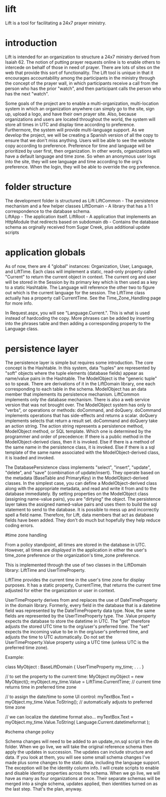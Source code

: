 # lift
Lift is a tool for facilitating a 24x7 prayer ministry.

# introduction 

Lift is intended for an organization to structure a 24x7 ministry derived from Isaiah 62.  The notion of putting prayer requests online is to enable others to intercede on behalf of those in need of prayer.  There are lots of sites on the web that provide this sort of functionality. The Lift tool is unique in that it encourages accountability among the participants in the ministry through the concept of the prayer wall, in which participants receive a call from the person who has the prior "watch", and then participant calls the person who has the next "watch". 

Some goals of the project are to enable a multi-organization, multi-location system in which an organization anywhere can simply go to the site, sign up, upload a logo, and have their own prayer site.  Also, because organizations and users are located throughout the world, the system will store all times in UTC and display time according to preference.  Furthermore, the system will provide multi-language support.  As we develop the project, we will be creating a Spanish version of all the copy to ensure that we don't miss anything.  Users will be able to see the website copy according to preference.  Preference for time and language will be prioritized by user first, then organization.  In other words, organizations will have a default language and time zone.  So when an anonymous user logs into the site, they will see language and time according to the org's preference.  When the login, they will be able to override the org preference.

# folder structure

The development folder is structured as 
Lift 
   LiftCommon      - The persistence mechanism and a few helper classes 
   LiftDomain      - A library that has a 1:1 correspondence to the database schema.   
   LiftApp         - The application itself. 
   LiftRoot        - A application that implements an HttpModule that redirects based on subdomain 
   db              - Contains the database schema as orginally received from Sugar Creek, plus additional update scripts 


# application globals

As of now, there are 4 "global" instances: Organization, User, Language, and LiftTime.  Each class will implement a static, read-only property called "Current" to return the current object in context.  The current org and user will be stored in the Session by its primary key which is then used as a key to a static Hashtable.  The Language will reference the other two to figure out which is the current language for the session.  The LiftTime class actually has a property call CurrentTime. See the Time_Zone_Handling page for more info.

In Request.aspx, you will see "Language.Current.<some property>".  This is what is used instead of hardcoding the copy.  More phrases can be added by inserting into the phrases table and then adding a corresponding property to the Language class.

# persistence layer

The persistence layer is simple but requires some introduction.  The core concept is the Hashtable. In this system, data "tuples" are represented by "soft" objects where the tuple elements (database fields) appear as name/value pairs in the Hashtable.   The ModelObject is the "generic tuple" so to speak.  There are derivations of it in the LiftDomain library, one each corresponding to each table in the schema. 
ModelObject has an data member that implements its persistence mechanism.  LiftCommon implements only the database mechanism.  There is also a web service version that was not brought over. 
The ModelObject system has only to "verbs", or operations or methods:  doCommand, and doQuery.  doCommand implements operations that has side-effects and returns a scalar.  doQuery implements selects that return a result set.  doCommand and doQuery take an action string.  The action string represents a persistence method, ModelObject method, or SQL template.  Which one is determined by the programmer and order of precedence: 
   If there is a public method in the ModelObject-derived class, then it is invoked. 
   Else if there is a method of the same name in the persistence class, it is invoked. 
   Else if there is a sql template of the same name associated with the ModelObject-derived class, it is loaded and invoked. 

The DatabasePersistence class implements "select", "insert", "update", "delete", and "save" (combination of update/insert).  They operate based on the metadata (BaseTable and PrimaryKey) in the ModelObject-derived classes.  In the simplest case, you can define a ModelObject-derived class along with the appropriate metadata, and read and write it from and to the database immediately.  By setting properties on the ModelObject class (assigning name-value pairs), you are "dirtying" the object.  The persistence layer takes the assigned named-value pairs and uses them to build the sql statement to send to the database.  It is possible to mess up and incorrectly spell a field name. Therefore, for Lift, data members that act as database fields have been added.  They don't do much but hopefully they help reduce coding errors.

#time zone handling

From a policy standpoint, all times are stored in the database in UTC.  However, all times are _displayed_ in the application in either the user's time_zone preference or the organization's time_zone preference. 

This is implemented through the use of two classes in the LiftDomain library:  LiftTime and UserTimeProperty.

LiftTime provides the current time in the user's time zone for display purposes.  It has a static property, CurrentTime, that returns the current time adjusted for either the organization or user in context.

UserTimeProperty derives from and replaces the use of DateTimeProperty in the domain library.  Formerly, every field in the database that is a datetime field was represented by the DateTimeProperty data type.  Now, the same fields are represented by the UserTimeProperty type.  The .Value property expects the database to store the datetime in UTC. The "get" therefore adjusts the stored UTC time to the org/user's preferred time.  The "set" expects the incoming value to be in the org/user's preferred time, and adjusts the time to UTC automatically.  Do not set the UserTimeProperty.Value property using a UTC time (unless UTC is the preferred time zone).

Example:

class MyObject : BaseLiftDomain
{
 UserTimeProperty my_time;
 .
 .
 .
}

// to set the property to the current time:
MyObject myObject = new MyObject();
myObject.my_time.Value = LiftTime.CurrentTime;  // current time returns time in preferred time zone


// to assign the date/time to some UI control:
myTextBox.Text = myObject.my_time.Value.ToString(); // automatically adjusts to preferred time zone

// we can localize the datetime format also...
myTextBox.Text = myObject.my_time.Value.ToString( Language.Current.datetimeformat );

#schema change policy

Schema changes will need to be added to an update_nn.sql script in the db folder.  When we go live, we will take the original reference schema then apply the updates in succession. The updates can include structure and data.  If you look at them, you will see some small schema changes I've made plus some changes to the static data, including the language support.  The exception will be the identity column info.  I will create scripts to enable and disable identity properties across the schema.  When we go live, we will have as many as four organizations at once.  Their separate schemas will be merged into a single schema, updates applied, then identities turned on as the last step.  That's the plan, anyway.


